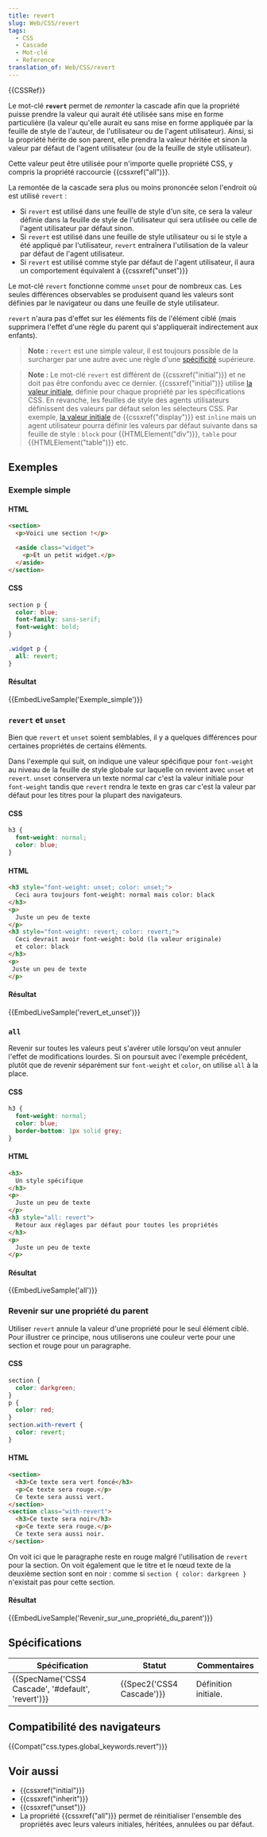```yaml
---
title: revert
slug: Web/CSS/revert
tags:
  - CSS
  - Cascade
  - Mot-clé
  - Reference
translation_of: Web/CSS/revert
---
```

{{CSSRef}}

Le mot-clé **`revert`** permet de _remonter_ la cascade afin que la propriété puisse prendre la valeur qui aurait été utilisée sans mise en forme particulière (la valeur qu'elle aurait eu sans mise en forme appliquée par la feuille de style de l'auteur, de l'utilisateur ou de l'agent utilisateur). Ainsi, si la propriété hérite de son parent, elle prendra la valeur héritée et sinon la valeur par défaut de l'agent utilisateur (ou de la feuille de style utilisateur).

Cette valeur peut être utilisée pour n'importe quelle propriété CSS, y compris la propriété raccourcie {{cssxref("all")}}.

La remontée de la cascade sera plus ou moins prononcée selon l'endroit où est utilisé `revert` :

- Si `revert` est utilisé dans une feuille de style d'un site, ce sera la valeur définie dans la feuille de style de l'utilisateur qui sera utilisée ou celle de l'agent utilisateur par défaut sinon.
- Si `revert` est utilisé dans une feuille de style utilisateur ou si le style a été appliqué par l'utilisateur, `revert` entraînera l'utilisation de la valeur par défaut de l'agent utilisateur.
- Si `revert` est utilisé comme style par défaut de l'agent utilisateur, il aura un comportement équivalent à {{cssxref("unset")}}

Le mot-clé `revert` fonctionne comme `unset` pour de nombreux cas. Les seules différences observables se produisent quand les valeurs sont définies par le navigateur ou dans une feuille de style utilisateur.

`revert` n'aura pas d'effet sur les éléments fils de l'élément ciblé (mais supprimera l'effet d'une règle du parent qui s'appliquerait indirectement aux enfants).

> **Note :** `revert` est une simple valeur, il est toujours possible de la surcharger par une autre avec une règle d'une [spécificité](/fr/docs/Apprendre/CSS/Introduction_à_CSS/La_cascade_et_l_héritage#Spécificité) supérieure.

> **Note :** Le mot-clé `revert` est différent de {{cssxref("initial")}} et ne doit pas être confondu avec ce dernier. {{cssxref("initial")}} utilise [la valeur initiale](/fr/docs/Web/CSS/Valeur_initiale), définie pour chaque propriété par les spécifications CSS. En revanche, les feuilles de style des agents utilisateurs définissent des valeurs par défaut selon les sélecteurs CSS. Par exemple, [la valeur initiale](/fr/docs/Web/CSS/Valeur_initiale) de {{cssxref("display")}} est `inline` mais un agent utilisateur pourra définir les valeurs par défaut suivante dans sa feuille de style : `block` pour {{HTMLElement("div")}}, `table` pour {{HTMLElement("table")}} etc.

## Exemples

### Exemple simple

#### HTML

```html
<section>
  <p>Voici une section !</p>

  <aside class="widget">
    <p>Et un petit widget.</p>
  </aside>
</section>
```

#### CSS

```css
section p {
  color: blue;
  font-family: sans-serif;
  font-weight: bold;
}

.widget p {
  all: revert;
}
```

#### Résultat

{{EmbedLiveSample('Exemple_simple')}}

### `revert` et `unset`

Bien que `revert` et `unset` soient semblables, il y a quelques différences pour certaines propriétés de certains éléments.

Dans l'exemple qui suit, on indique une valeur spécifique pour `font-weight` au niveau de la feuille de style globale sur laquelle on revient avec `unset` et `revert`. `unset` conservera un texte normal car c'est la valeur initiale pour `font-weight` tandis que `revert` rendra le texte en gras car c'est la valeur par défaut pour les titres pour la plupart des navigateurs.

#### CSS

```css
h3 {
  font-weight: normal;
  color: blue;
}
```

#### HTML

```html
<h3 style="font-weight: unset; color: unset;">
  Ceci aura toujours font-weight: normal mais color: black
</h3>
<p>
  Juste un peu de texte
</p>
<h3 style="font-weight: revert; color: revert;">
  Ceci devrait avoir font-weight: bold (la valeur originale)
  et color: black
</h3>
<p>
 Juste un peu de texte
</p>
```

#### Résultat

{{EmbedLiveSample('revert_et_unset')}}

### `all`

Revenir sur toutes les valeurs peut s'avérer utile lorsqu'on veut annuler l'effet de modifications lourdes. Si on poursuit avec l'exemple précédent, plutôt que de revenir séparément sur `font-weight` et `color`, on utilise `all` à la place.

#### CSS

```css
h3 {
  font-weight: normal;
  color: blue;
  border-bottom: 1px solid grey;
}
```

#### HTML

```html
<h3>
  Un style spécifique
</h3>
<p>
  Juste un peu de texte
</p>
<h3 style="all: revert">
  Retour aux réglages par défaut pour toutes les propriétés
</h3>
<p>
  Juste un peu de texte
</p>
```

#### Résultat

{{EmbedLiveSample('all')}}

### Revenir sur une propriété du parent

Utiliser `revert` annule la valeur d'une propriété pour le seul élément ciblé. Pour illustrer ce principe, nous utiliserons une couleur verte pour une section et rouge pour un paragraphe.

#### CSS

```css
section {
  color: darkgreen;
}
p {
  color: red;
}
section.with-revert {
  color: revert;
}
```

#### HTML

```html
<section>
  <h3>Ce texte sera vert foncé</h3>
  <p>Ce texte sera rouge.</p>
  Ce texte sera aussi vert.
</section>
<section class="with-revert">
  <h3>Ce texte sera noir</h3>
  <p>Ce texte sera rouge.</p>
  Ce texte sera aussi noir.
</section>
```

On voit ici que le paragraphe reste en rouge malgré l'utilisation de `revert` pour la section. On voit également que le titre et le nœud texte de la deuxième section sont en noir : comme si `section { color: darkgreen }` n'existait pas pour cette section.

#### Résultat

{{EmbedLiveSample('Revenir_sur_une_propriété_du_parent')}}

## Spécifications

| Spécification                                                        | Statut                           | Commentaires         |
| -------------------------------------------------------------------- | -------------------------------- | -------------------- |
| {{SpecName('CSS4 Cascade', '#default', 'revert')}} | {{Spec2('CSS4 Cascade')}} | Définition initiale. |

## Compatibilité des navigateurs

{{Compat("css.types.global_keywords.revert")}}

## Voir aussi

- {{cssxref("initial")}}
- {{cssxref("inherit")}}
- {{cssxref("unset")}}
- La propriété {{cssxref("all")}} permet de réinitialiser l'ensemble des propriétés avec leurs valeurs initiales, héritées, annulées ou par défaut.
